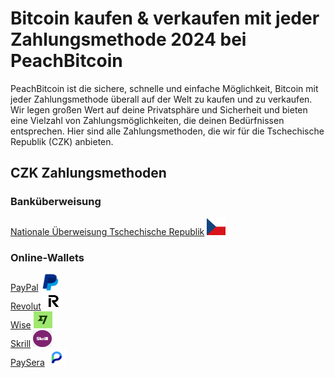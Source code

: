 <body class="payment-methods-page">

# Bitcoin kaufen & verkaufen mit jeder Zahlungsmethode 2024 bei PeachBitcoin

PeachBitcoin ist die sichere, schnelle und einfache Möglichkeit, Bitcoin mit jeder Zahlungsmethode überall auf der Welt zu kaufen und zu verkaufen. Wir legen großen Wert auf deine Privatsphäre und Sicherheit und bieten eine Vielzahl von Zahlungsmöglichkeiten, die deinen Bedürfnissen entsprechen. Hier sind alle Zahlungsmethoden, die wir für die Tschechische Republik (CZK) anbieten.

## CZK Zahlungsmethoden

### Banküberweisung

<div class="payment-grid">
    <div class="payment-grid-item">
        <a href="/buy-bitcoin-with-national-transfer-czech-republic">Nationale Überweisung Tschechische Republik</a> 
        <img src="/img/faq/logoimg/czech.png" width="30px" height="27px" alt="Bitcoin mit Nationaler Überweisung Tschechische Republik kaufen, Bitcoin mit Nationaler Überweisung Tschechische Republik verkaufen">
    </div>
</div>

### Online-Wallets

<div class="payment-grid">
    <div class="payment-grid-item">
        <a href="/buy-bitcoin-with-paypal">PayPal</a> 
        <img src="/img/faq/logoimg/paypal.png" width="30px" height="27px" alt="Bitcoin mit PayPal kaufen, Bitcoin mit PayPal verkaufen">
    </div>
    <div class="payment-grid-item">
        <a href="/buy-bitcoin-with-revolut">Revolut</a> 
        <img src="/img/faq/logoimg/revolut.png" width="30px" height="27px" alt="Bitcoin mit Revolut kaufen, Bitcoin mit Revolut verkaufen">
    </div>
    <div class="payment-grid-item">
        <a href="/buy-bitcoin-with-wise">Wise</a> 
        <img src="/img/faq/logoimg/wise.png" width="30px" height="27px" alt="Bitcoin mit Wise kaufen, Bitcoin mit Wise verkaufen">
    </div>
    <div class="payment-grid-item">
        <a href="/buy-bitcoin-with-skrill">Skrill</a> 
        <img src="/img/faq/logoimg/skrill.png" width="30px" height="27px" alt="Bitcoin mit Skrill kaufen, Bitcoin mit Skrill verkaufen">
    </div>
    <div class="payment-grid-item">
        <a href="/buy-bitcoin-with-paysera">PaySera</a> 
        <img src="/img/faq/logoimg/paysera.png" width="30px" height="27px" alt="Bitcoin mit PaySera kaufen, Bitcoin mit PaySera verkaufen">
    </div>
</div>

</body>
